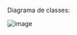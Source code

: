 Diagrama de classes:

![image](https://github.com/user-attachments/assets/02a0dda8-d33d-4da7-97c3-40ce6c94c6f6)
